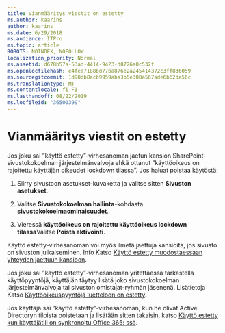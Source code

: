 ```yaml
---
title: Vianmääritys viestit on estetty
ms.author: kaarins
author: kaarins
ms.date: 6/29/2018
ms.audience: ITPro
ms.topic: article
ROBOTS: NOINDEX, NOFOLLOW
localization_priority: Normal
ms.assetid: d678b57a-53ad-4414-9423-d8726a0c532f
ms.openlocfilehash: e4fea7188bd77ba876e2a245414372c3ff836059
ms.sourcegitcommit: 1d98db8acb9959aba3b5e308a567ade6b62da56c
ms.translationtype: MT
ms.contentlocale: fi-FI
ms.lasthandoff: 08/22/2019
ms.locfileid: "36500399"
---
```

# <a name="troubleshoot-access-denied-messages"></a>Vianmääritys viestit on estetty

Jos joku sai ”käyttö estetty”-virhesanoman jaetun kansion SharePoint-sivustokokoelman järjestelmänvalvoja ehkä ottanut ”käyttöoikeus on rajoitettu käyttäjän oikeudet lockdown tilassa”. Jos haluat poistaa käytöstä: 
  
1. Siirry sivustoon asetukset-kuvaketta ja valitse sitten **Sivuston asetukset**.
    
2. Valitse **Sivustokokoelman hallinta**-kohdasta **sivustokokoelmaominaisuudet**.
    
3. Vieressä **käyttöoikeus on rajoitettu käyttöoikeus lockdown tilassa**Valitse **Poista aktivointi**.
    
Käyttö estetty-virhesanoman voi myös ilmetä jaettuja kansioita, jos sivusto on sivuston julkaiseminen. Info Katso [Käyttö estetty muodostaessaan yhteyden jaettuun kansioon](https://go.microsoft.com/fwlink/?linkid=2004317).
  
Jos joku sai ”käyttö estetty”-virhesanoman yritettäessä tarkastella käyttöpyyntöjä, käyttäjän täytyy lisätä joko sivustokokoelman järjestelmänvalvoja tai sivuston omistajat-ryhmän jäsenenä. Lisätietoja Katso [Käyttöoikeuspyyntöjä luetteloon on estetty](https://go.microsoft.com/fwlink/?linkid=2004220).
  
Jos käyttäjä sai ”käyttö estetty”-virhesanoman, kun he olivat Active Directoryn tiloista poistetaan ja lisätään sitten takaisin, katso [Käyttö estetty kun käyttäjätili on synkronoitu Office 365: ssä](https://go.microsoft.com/fwlink/?linkid=2004318).
  

